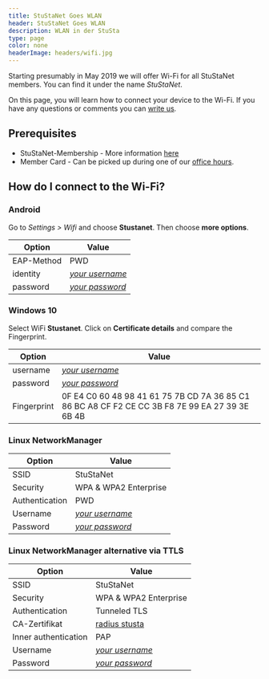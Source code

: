 ```yaml
---
title: StuStaNet Goes WLAN
header: StuStaNet Goes WLAN
description: WLAN in der StuSta
type: page
color: none
headerImage: headers/wifi.jpg
---
```


Starting presumably in May 2019 we will offer Wi-Fi for all StuStaNet members.
You can find it under the name _StuStaNet_.

On this page, you will learn how to connect your device to the Wi-Fi.
If you have any questions or comments you can [write us](mailto:admins@stusta.de).

## Prerequisites
* StuStaNet-Membership - More information [here](../index.html)
* Member Card - Can be picked up during one of our [office hours](../index.html).

## How do I connect to the Wi-Fi?

### Android
Go to _Settings > Wifi_ and choose **Stustanet**.
Then choose **more options**.

|**Option**|**Value**|
|--------|--------|
|EAP-Method| PWD|
|identity| [_your username_](https://account.stustanet.de/login)|
|password| [_your password_](https://account.stustanet.de/login)|

### Windows 10
Select WiFi **Stustanet**. Click on **Certificate details** and compare the Fingerprint.

|**Option**|**Value**|
|--------|--------|
|username| [_your username_](https://account.stustanet.de/login)|
|password| [_your password_](https://account.stustanet.de/login)|
|Fingerprint|0F E4 C0 60 48 98 41 61 75 7B CD 7A 36 85 C1 86 BC A8 CF F2 CE CC 3B F8 7E 99 EA 27 39 3E 6B 4B|



### Linux NetworkManager
|**Option**|**Value**|
|--------|--------|
|SSID| StuStaNet|
|Security| WPA & WPA2 Enterprise|
|Authentication| PWD|
|Username| [_your username_](https://account.stustanet.de/login)|
|Password| [_your password_](https://account.stustanet.de/login)|

### Linux NetworkManager alternative via TTLS
|**Option**|**Value**|
|--------|--------|
|SSID| StuStaNet|
|Security| WPA & WPA2 Enterprise|
|Authentication| Tunneled TLS|
|CA-Zertifikat| [radius stusta](https://dokumente.stusta.de/zertifikate/TODO.cert.pem)|
|Inner authentication| PAP|
|Username| [_your username_](https://account.stustanet.de/login)|
|Password| [_your password_](https://account.stustanet.de/login)|
